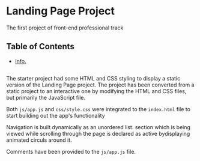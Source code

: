 # Landing Page Project
The first project of front-end professional track

## Table of Contents

  * [Info.](#Info.)

## 

The starter project had some HTML and CSS styling to display a static version of the Landing Page project. The project has been converted from a static project to an interactive one by modifying the HTML and CSS files, but primarily the JavaScript file.

Both `js/app.js` and `css/style.css` were integrated to the `index.html` file to start building out the app's functionality

Navigation is built dynamically as an unordered list. 
section which is being viewed while scrolling through the page is declared as active bydisplaying animated circuls around it.

Comments have been provided to the `js/app.js` file.
